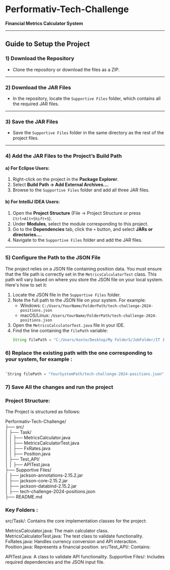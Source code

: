 # Performativ-Tech-Challenge  
**Financial Metrics Calculator System**  

---

## Guide to Setup the Project  

### 1) Download the Repository  

- Clone the repository or download the files as a ZIP.  

---

### 2) Download the JAR Files  

- In the repository, locate the `Supportive Files` folder, which contains all the required JAR files.  

---

### 3) Save the JAR Files  

- Save the `Supportive Files` folder in the same directory as the rest of the project files.  

---

### 4) Add the JAR Files to the Project’s Build Path  

#### a) For Eclipse Users:  
1. Right-click on the project in the **Package Explorer**.  
2. Select **Build Path -> Add External Archives...**.  
3. Browse to the `Supportive Files` folder and add all three JAR files.  

#### b) For IntelliJ IDEA Users:  
1. Open the **Project Structure** (File -> Project Structure or press `Ctrl+Alt+Shift+S`).  
2. Under **Modules**, select the module corresponding to this project.  
3. Go to the **Dependencies** tab, click the `+` button, and select **JARs or directories...**.  
4. Navigate to the `Supportive Files` folder and add the JAR files.  

---

### 5) Configure the Path to the JSON File  

The project relies on a JSON file containing position data. You must ensure that the file path is correctly set in the `MetricsCalculatorTest` class. This path will vary based on where you store the JSON file on your local system. Here's how to set it:  

1. Locate the JSON file in the `Supportive Files` folder.  
2. Note the full path to the JSON file on your system. For example:  
   - Windows: `C:/Users/YourName/FolderPath/tech-challenge-2024-positions.json`  
   - macOS/Linux: `/Users/YourName/FolderPath/tech-challenge-2024-positions.json`  
3. Open the `MetricsCalculatorTest.java` file in your IDE.  
4. Find the line containing the `filePath` variable:  
   ```java  
   String filePath = "C:/Users/koste/Desktop/My FolderS/JobFolder/IT JobS/PerFormatiV-Job/tech-challenge-2024-positions.json";  

### 6) Replace the existing path with the one corresponding to your system, for example : 

 ```java  

`String filePath = "YourSystemPath/tech-challenge-2024-positions.json";

``` 
### 7) Save All the changes and run the project

### Project Structure:

The Project is structured as follows:

Performativ-Tech-Challenge/  
├── src/  
│   ├── Task/  
│   │   ├── MetricsCalculator.java  
│   │   ├── MetricsCalculatorTest.java  
│   │   ├── FxRates.java  
│   │   ├── Position.java  
│   ├── Test_API/  
│   │   ├── APITest.java  
├── Supportive Files/  
│   ├── jackson-annotations-2.15.2.jar  
│   ├── jackson-core-2.15.2.jar  
│   ├── jackson-databind-2.15.2.jar  
│   ├── tech-challenge-2024-positions.json  
├── README.md  


### Key Folders : 

src/Task/: Contains the core implementation classes for the project:

MetricsCalculator.java: The main calculator class.
MetricsCalculatorTest.java: The test class to validate functionality.
FxRates.java: Handles currency conversion and API interaction.
Position.java: Represents a financial position.
src/Test_API/: Contains:

APITest.java: A class to validate API functionality.
Supportive Files/: Includes required dependencies and the JSON input file.


